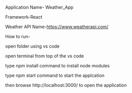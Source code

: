 Application Name- Weather_App

Framework-React

Weather API Name-https://www.weatherapi.com/

How to run-

open folder using vs code

open terminal from top of the vs code

type npm install command to install node modules

type npm start command to start the applcation

then browse http://localhost:3000/ to open the application
